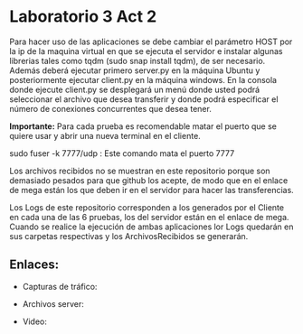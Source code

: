 # Laboratorio 3 Act 2

Para hacer uso de las aplicaciones se debe cambiar el parámetro HOST por la ip de la maquina virtual en que se ejecuta el servidor e instalar algunas librerias tales como tqdm (sudo snap install tqdm), de ser necesario. Además deberá ejecutar primero server.py en la máquina Ubuntu y posteriormente ejecutar client.py en la máquina windows. En la consola donde ejecute client.py se desplegará un menú donde usted podrá seleccionar el archivo que desea transferir y donde podrá especificar el número de conexiones concurrentes que desea tener.

**Importante:** Para cada prueba es recomendable matar el puerto que se quiere usar y abrir una nueva terminal en el cliente. 

sudo fuser -k 7777/udp : Este comando mata el puerto 7777


Los archivos recibidos no se muestran en este repositorio porque son demasiado pesados para que github los acepte, de modo que en el enlace de mega están los que deben ir en el servidor para hacer las transferencias. 

Los Logs de este repositorio corresponden a los generados por el Cliente en cada una de las 6 pruebas, los del servidor están en el enlace de mega. Cuando se realice la ejecución de ambas aplicaciones lor Logs quedarán en sus carpetas respectivas y los ArchivosRecibidos se generarán. 

## Enlaces:

-	Capturas de tráfico: 

-	Archivos server:  

- Video: 
